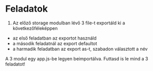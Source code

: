 # **Feladatok**

1. Az előző storage modulban lévő 3 file-t exportáld ki a következőféleképpen
- az első feladatban az exportot használd
- a második feladatnál az export defaultot
- a harmadik feladatban az export as-t, szabadon választott a név

A 3 modul egy app.js-be legyen beimportálva. Futtasd is le mind a 3 feladatot!